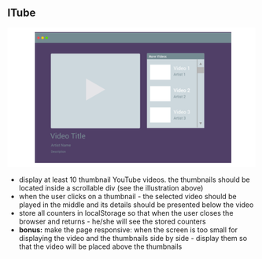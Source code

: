 <h2>ITube</h2>
<div>
    <img src="58.png" alt="" />
</div>
<ul>
    <li>
        display at least 10 thumbnail YouTube videos. the thumbnails should be located inside a scrollable div (see the illustration above)
    </li>
    <li>
        when the user clicks on a thumbnail - the selected video should be played in the middle and its details should be presented below the video
    </li>
    <li>
        store all counters in localStorage so that when the user closes the browser and returns - he/she will see the stored counters
    </li>
    <li>
        <b>bonus:</b> make the page responsive: when the screen is too small for displaying the video and the thumbnails side by side - display them so that the video will be placed above the thumbnails
    </li>
</ul>